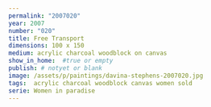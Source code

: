 ```yaml
---
permalink: "2007020"
year: 2007
number: "020"
title: Free Transport
dimensions: 100 x 150
medium: acrylic charcoal woodblock on canvas
show_in_home:  #true or empty
publish: # notyet or blank
image: /assets/p/paintings/davina-stephens-2007020.jpg
tags:  acrylic charcoal woodblock canvas women sold
serie: Women in paradise
---
```

